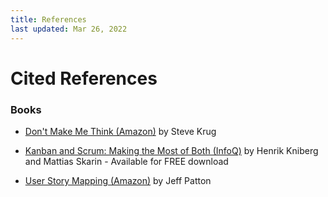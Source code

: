 ```yaml
---
title: References
last updated: Mar 26, 2022
---
```


# Cited References

### Books

* [Don't Make Me Think (Amazon)](https://smile.amazon.com/Dont-Make-Think-Revisited-Usability-ebook/dp/B00HJUBRPG) by Steve Krug

* [Kanban and Scrum: Making the Most of Both (InfoQ)](https://www.infoq.com/minibooks/kanban-scrum-minibook) by Henrik Kniberg and Mattias Skarin - Available for FREE download

* [User Story Mapping (Amazon)](https://smile.amazon.com/User-Story-Mapping-Discover-Product-ebook/dp/B00NF07FHS/) by Jeff Patton
